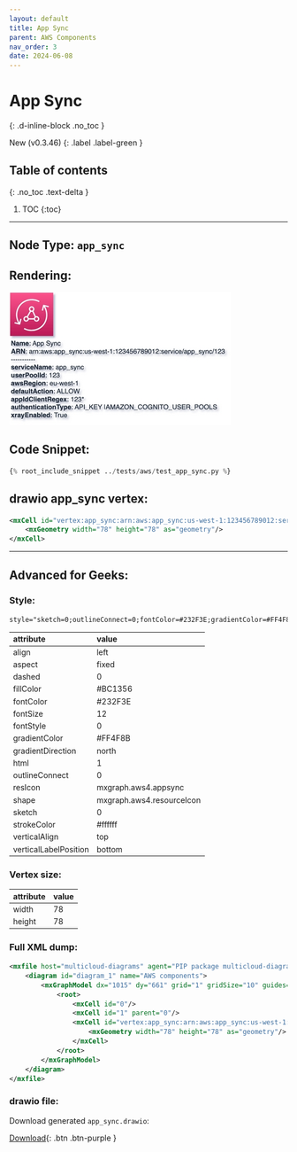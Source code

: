 ```yaml
---
layout: default
title: App Sync
parent: AWS Components
nav_order: 3
date: 2024-06-08
---
```


# App Sync
{: .d-inline-block .no_toc }

New (v0.3.46)
{: .label .label-green }

## Table of contents
{: .no_toc .text-delta }

1. TOC
{:toc}

---


## Node Type: ``app_sync``

## Rendering:

![lambda](output/jpg/app_sync.jpg)

## Code Snippet:

```python
{% root_include_snippet ../tests/aws/test_app_sync.py %}
```

## drawio app_sync vertex:

```xml
<mxCell id="vertex:app_sync:arn:aws:app_sync:us-west-1:123456789012:service/app_sync/123" parent="1" vertex="1">
    <mxGeometry width="78" height="78" as="geometry"/>
</mxCell>
```
---

## Advanced for Geeks:

### Style:
```html
style="sketch=0;outlineConnect=0;fontColor=#232F3E;gradientColor=#FF4F8B;gradientDirection=north;fillColor=#BC1356;strokeColor=#ffffff;dashed=0;verticalLabelPosition=bottom;verticalAlign=top;align=left;html=1;fontSize=12;fontStyle=0;aspect=fixed;shape=mxgraph.aws4.resourceIcon;resIcon=mxgraph.aws4.appsync;"
```

| attribute | value |
|:----------|:------|
|align| left |
|aspect| fixed |
|dashed| 0 |
|fillColor| #BC1356 |
|fontColor| #232F3E |
|fontSize| 12 |
|fontStyle| 0 |
|gradientColor| #FF4F8B |
|gradientDirection| north |
|html| 1 |
|outlineConnect| 0 |
|resIcon| mxgraph.aws4.appsync |
|shape| mxgraph.aws4.resourceIcon |
|sketch| 0 |
|strokeColor| #ffffff |
|verticalAlign| top |
|verticalLabelPosition| bottom |

### Vertex size:

| attribute | value |
|:---------|:-----------|
| width    | 78  |
| height   |78|

### Full XML dump:
```xml
<mxfile host="multicloud-diagrams" agent="PIP package multicloud-diagrams. Generate resources in draw.io compatible format for Cloud infrastructure. Copyrights @ Roman Tsypuk 2023. MIT license." type="MultiCloud">
    <diagram id="diagram_1" name="AWS components">
        <mxGraphModel dx="1015" dy="661" grid="1" gridSize="10" guides="1" tooltips="1" connect="1" arrows="1" fold="1" page="1" pageScale="1" pageWidth="850" pageHeight="1100" math="0" shadow="1">
            <root>
                <mxCell id="0"/>
                <mxCell id="1" parent="0"/>
                <mxCell id="vertex:app_sync:arn:aws:app_sync:us-west-1:123456789012:service/app_sync/123" value="&lt;b&gt;Name&lt;/b&gt;: App Sync&lt;BR&gt;&lt;b&gt;ARN&lt;/b&gt;: arn:aws:app_sync:us-west-1:123456789012:service/app_sync/123&lt;BR&gt;-----------&lt;BR&gt;&lt;b&gt;serviceName&lt;/b&gt;: app_sync&lt;BR&gt;&lt;b&gt;userPoolId&lt;/b&gt;: 123&lt;BR&gt;&lt;b&gt;awsRegion&lt;/b&gt;: eu-west-1&lt;BR&gt;&lt;b&gt;defaultAction&lt;/b&gt;: ALLOW&lt;BR&gt;&lt;b&gt;appIdClientRegex&lt;/b&gt;: 123*&lt;BR&gt;&lt;b&gt;authenticationType&lt;/b&gt;: API_KEY |AMAZON_COGNITO_USER_POOLS&lt;BR&gt;&lt;b&gt;xrayEnabled&lt;/b&gt;: True" style="sketch=0;outlineConnect=0;fontColor=#232F3E;gradientColor=#FF4F8B;gradientDirection=north;fillColor=#BC1356;strokeColor=#ffffff;dashed=0;verticalLabelPosition=bottom;verticalAlign=top;align=left;html=1;fontSize=12;fontStyle=0;aspect=fixed;shape=mxgraph.aws4.resourceIcon;resIcon=mxgraph.aws4.appsync;" parent="1" vertex="1">
                    <mxGeometry width="78" height="78" as="geometry"/>
                </mxCell>
            </root>
        </mxGraphModel>
    </diagram>
</mxfile>
```

### drawio file:

Download generated ``app_sync.drawio``:

[Download](output/drawio/app_sync.drawio){: .btn .btn-purple }
